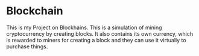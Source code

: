 # Blockchain
This is my Project on Blockhains. This is a simulation of mining cryptocurrency by creating blocks. It also contains its own currency, which is rewarded to miners for creating a block and they can use it virtually to purchase things.
